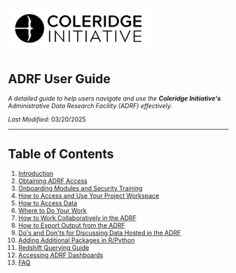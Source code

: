 ![Coleridge Logo](coleridge-logo.png)

# ADRF User Guide

_A detailed guide to help users navigate and use the **Coleridge Initiative's** Administrative Data Research Facility (ADRF) effectively._

_Last Modified:_ 03/20/2025

---

# Table of Contents
1. [Introduction](#1-introduction)  
2. [Obtaining ADRF Access](#2-obtaining-adrf-access)  
3. [Onboarding Modules and Security Training](#3-onboarding-modules-and-security-training)
4. [How to Access and Use Your Project Workspace](#4-how-to-access-and-use-your-project-workspace)
5. [How to Access Data](#5-how-to-access-data)
6. [Where to Do Your Work](#6-where-to-do-your-work)
7. [How to Work Collaboratively in the ADRF](#7-how-to-work-collaboratively-in-the-adrf)
8. [How to Export Output from the ADRF](#8-how-to-export-output-from-the-adrf)
9. [Do's and Don'ts for Discussing Data Hosted in the ADRF](#9-do's-and-don'ts-for-discussing-data-hosted-in-the-adrf)
10. [Adding Additional Packages in R/Python](#10-adding-additional-packages-in-r/python)
11. [Redshift Querying Guide](#11-redshift-querying-guide)
12. [Accessing ADRF Dashboards](#12-accessing-adrf-dashboards) 
13. [FAQ](#faq)
